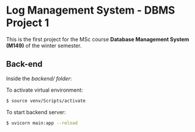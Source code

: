 # Log Management System - DBMS Project 1

This is the first project for the MSc course  __Database Management System (M149)__ of the winter semester.

## Back-end
Inside the _backend/ folder_:


To activate virtual environment:
```bash
$ source venv/Scripts/activate
```

To start backend server:
```bash
$ uvicorn main:app --reload
```
